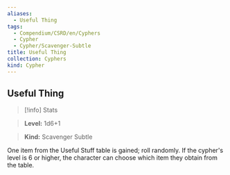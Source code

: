 ```yaml
---
aliases:
  - Useful Thing
tags:
  - Compendium/CSRD/en/Cyphers
  - Cypher
  - Cypher/Scavenger-Subtle
title: Useful Thing
collection: Cyphers
kind: Cypher
---
```

## Useful Thing    
>[!info] Stats    
> **Level:** 1d6+1    
> **Kind:** Scavenger Subtle  
    
One item from the Useful Stuff table is gained; roll randomly. If the cypher's level is 6 or higher, the character can choose which item they obtain from the table.